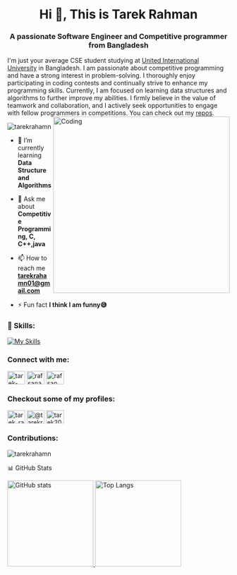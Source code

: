 

<h1 align="center">Hi 👋, This is Tarek Rahman</h1>
<h3 align="center">A passionate Software Engineer and Competitive programmer from Bangladesh</h3>
I'm just your average CSE student studying at <a href="https://www.uiu.ac.bd/">United International University</a> in Bangladesh.
I am passionate about competitive programming and have a strong interest in problem-solving. I thoroughly enjoy participating in coding contests and continually strive to enhance my programming skills. Currently, I am focused on learning data structures and algorithms to further improve my abilities. I firmly believe in the value of teamwork and collaboration, and I actively seek opportunities to engage with fellow programmers in competitions.
You can check out my <a href="https://github.com/tarekrahamn?tab=repositories">repos</a>. 



<img align="right" alt="Coding" width="400" src=https://cdn.dribbble.com/users/1162077/screenshots/3848914/programmer.gif>

<p align="left"> <img src="https://komarev.com/ghpvc/?username=tarekrahamn&label=Profile%20views&color=0e75b6&style=flat" alt="tarekrahamn" /> </p>

- 🌱 I’m currently learning **Data Structure and Algorithms**

- 💬 Ask me about **Competitive Programming, C, C++,java**

- 📫 How to reach me **tarekrahamn01@gmail.com**

- ⚡ Fun fact **I think I am funny😅**


 
 ### 🌱 Skills:

[![My Skills](https://skillicons.dev/icons?i=ts,js,materialui,tailwind,cpp,c,java,py,php,wordpress,jquery,html,css,kotlin,mysql,&perline=10)](https://skillicons.dev)

<!-- hono,firebase,linux -->

<h3 align="left">Connect with me:</h3>
<p align="left">
<a href="https://linkedin.com/in/tarek-rahman00" target="blank"><img align="center" src="https://raw.githubusercontent.com/rahuldkjain/github-profile-readme-generator/master/src/images/icons/Social/linked-in-alt.svg" alt="tarek-rahman00" height="30" width="40" /></a>
<a href="https://fb.com/rafsanahamed.tarek.1" target="blank"><img align="center" src="https://raw.githubusercontent.com/rahuldkjain/github-profile-readme-generator/master/src/images/icons/Social/facebook.svg" alt="rafsanahamed.tarek.1" height="30" width="40" /></a>
<a href="https://instagram.com/rafsan_ahmed_tarek1" target="blank"><img align="center" src="https://raw.githubusercontent.com/rahuldkjain/github-profile-readme-generator/master/src/images/icons/Social/instagram.svg" alt="rafsan_ahmed_tarek1" height="30" width="40" /></a>


<br>

<h3 align="left">Checkout some of my profiles:</h3>
<a href="https://www.codechef.com/users/tarek_rahmantr" target="blank"><img align="center" src="https://cdn.codechef.com/images/cc-logo.svg" alt="tarek_rahmantr" height="30" width="40" /></a>
<a href="https://www.hackerrank.com/@tarekrahamn01" target="blank"><img align="center" src="https://raw.githubusercontent.com/rahuldkjain/github-profile-readme-generator/master/src/images/icons/Social/hackerrank.svg" alt="@tarekrahamn01" height="30" width="40" /></a>
<a href="https://codeforces.com/profile/tarek200" target="blank"><img align="center" src="https://raw.githubusercontent.com/rahuldkjain/github-profile-readme-generator/master/src/images/icons/Social/codeforces.svg" alt="tarek200" height="30" width="40" /></a>

<br>

<h3 align="left"> Contributions:</h3>


<p><img align="center" src="https://github-readme-streak-stats.herokuapp.com/?user=tarekrahamn&" alt="tarekrahamn" /></p

### 📊 GitHub Stats

<p>
    <a href="https://github.com/anuraghazra/github-readme-stats">
        <img alt="GitHub stats" height="195px" src="https://github-readme-stats-sooty-nine-75.vercel.app/api?username=tarekrahamn&show_icons=true&exclude_repo=github-readme-stats,qutip-tutorials-ipynb,selva,kishukusha-hp-theme,testrepo" />
    </a>
    <a href="https://github.com/anuraghazra/github-readme-stats">
        <img alt="Top Langs" height="195px" src="https://github-readme-stats-sooty-nine-75.vercel.app/api/top-langs/?username=tarekrahamn&layout=donut&exclude_repo=github-readme-stats,qutip-tutorials-ipynb,selva,kishukusha-hp-theme,testrepo,os-30days" />
    </a>
</p>                                        
                                                                                                                       

                                                                                                                       
                                                                                                                       
